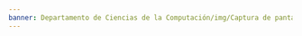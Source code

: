 ```yaml
---
banner: Departamento de Ciencias de la Computación/img/Captura de pantalla 2023-08-14 a la(s) 15.25.19.png
---
```

